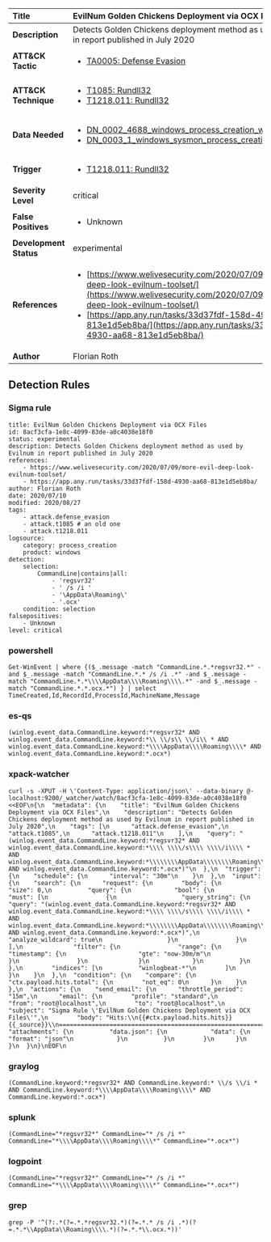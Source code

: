 | Title                    | EvilNum Golden Chickens Deployment via OCX Files       |
|:-------------------------|:------------------|
| **Description**          | Detects Golden Chickens deployment method as used by Evilnum in report published in July 2020 |
| **ATT&amp;CK Tactic**    |  <ul><li>[TA0005: Defense Evasion](https://attack.mitre.org/tactics/TA0005)</li></ul>  |
| **ATT&amp;CK Technique** | <ul><li>[T1085: Rundll32](https://attack.mitre.org/techniques/T1085)</li><li>[T1218.011: Rundll32](https://attack.mitre.org/techniques/T1218.011)</li></ul>  |
| **Data Needed**          | <ul><li>[DN_0002_4688_windows_process_creation_with_commandline](../Data_Needed/DN_0002_4688_windows_process_creation_with_commandline.md)</li><li>[DN_0003_1_windows_sysmon_process_creation](../Data_Needed/DN_0003_1_windows_sysmon_process_creation.md)</li></ul>  |
| **Trigger**              | <ul><li>[T1218.011: Rundll32](../Triggers/T1218.011.md)</li></ul>  |
| **Severity Level**       | critical |
| **False Positives**      | <ul><li>Unknown</li></ul>  |
| **Development Status**   | experimental |
| **References**           | <ul><li>[https://www.welivesecurity.com/2020/07/09/more-evil-deep-look-evilnum-toolset/](https://www.welivesecurity.com/2020/07/09/more-evil-deep-look-evilnum-toolset/)</li><li>[https://app.any.run/tasks/33d37fdf-158d-4930-aa68-813e1d5eb8ba/](https://app.any.run/tasks/33d37fdf-158d-4930-aa68-813e1d5eb8ba/)</li></ul>  |
| **Author**               | Florian Roth |


## Detection Rules

### Sigma rule

```
title: EvilNum Golden Chickens Deployment via OCX Files
id: 8acf3cfa-1e8c-4099-83de-a0c4038e18f0
status: experimental
description: Detects Golden Chickens deployment method as used by Evilnum in report published in July 2020
references:
    - https://www.welivesecurity.com/2020/07/09/more-evil-deep-look-evilnum-toolset/
    - https://app.any.run/tasks/33d37fdf-158d-4930-aa68-813e1d5eb8ba/
author: Florian Roth
date: 2020/07/10
modified: 2020/08/27
tags:
    - attack.defense_evasion
    - attack.t1085 # an old one
    - attack.t1218.011
logsource:
    category: process_creation
    product: windows
detection:
    selection:
        CommandLine|contains|all: 
            - 'regsvr32'
            - ' /s /i '
            - '\AppData\Roaming\'
            - '.ocx'
    condition: selection
falsepositives:
    - Unknown
level: critical

```





### powershell
    
```
Get-WinEvent | where {($_.message -match "CommandLine.*.*regsvr32.*" -and $_.message -match "CommandLine.*.* /s /i .*" -and $_.message -match "CommandLine.*.*\\\\AppData\\\\Roaming\\\\.*" -and $_.message -match "CommandLine.*.*.ocx.*") } | select TimeCreated,Id,RecordId,ProcessId,MachineName,Message
```


### es-qs
    
```
(winlog.event_data.CommandLine.keyword:*regsvr32* AND winlog.event_data.CommandLine.keyword:*\\ \\/s\\ \\/i\\ * AND winlog.event_data.CommandLine.keyword:*\\\\AppData\\\\Roaming\\\\* AND winlog.event_data.CommandLine.keyword:*.ocx*)
```


### xpack-watcher
    
```
curl -s -XPUT -H \'Content-Type: application/json\' --data-binary @- localhost:9200/_watcher/watch/8acf3cfa-1e8c-4099-83de-a0c4038e18f0 <<EOF\n{\n  "metadata": {\n    "title": "EvilNum Golden Chickens Deployment via OCX Files",\n    "description": "Detects Golden Chickens deployment method as used by Evilnum in report published in July 2020",\n    "tags": [\n      "attack.defense_evasion",\n      "attack.t1085",\n      "attack.t1218.011"\n    ],\n    "query": "(winlog.event_data.CommandLine.keyword:*regsvr32* AND winlog.event_data.CommandLine.keyword:*\\\\ \\\\/s\\\\ \\\\/i\\\\ * AND winlog.event_data.CommandLine.keyword:*\\\\\\\\AppData\\\\\\\\Roaming\\\\\\\\* AND winlog.event_data.CommandLine.keyword:*.ocx*)"\n  },\n  "trigger": {\n    "schedule": {\n      "interval": "30m"\n    }\n  },\n  "input": {\n    "search": {\n      "request": {\n        "body": {\n          "size": 0,\n          "query": {\n            "bool": {\n              "must": [\n                {\n                  "query_string": {\n                    "query": "(winlog.event_data.CommandLine.keyword:*regsvr32* AND winlog.event_data.CommandLine.keyword:*\\\\ \\\\/s\\\\ \\\\/i\\\\ * AND winlog.event_data.CommandLine.keyword:*\\\\\\\\AppData\\\\\\\\Roaming\\\\\\\\* AND winlog.event_data.CommandLine.keyword:*.ocx*)",\n                    "analyze_wildcard": true\n                  }\n                }\n              ],\n              "filter": {\n                "range": {\n                  "timestamp": {\n                    "gte": "now-30m/m"\n                  }\n                }\n              }\n            }\n          }\n        },\n        "indices": [\n          "winlogbeat-*"\n        ]\n      }\n    }\n  },\n  "condition": {\n    "compare": {\n      "ctx.payload.hits.total": {\n        "not_eq": 0\n      }\n    }\n  },\n  "actions": {\n    "send_email": {\n      "throttle_period": "15m",\n      "email": {\n        "profile": "standard",\n        "from": "root@localhost",\n        "to": "root@localhost",\n        "subject": "Sigma Rule \'EvilNum Golden Chickens Deployment via OCX Files\'",\n        "body": "Hits:\\n{{#ctx.payload.hits.hits}}{{_source}}\\n================================================================================\\n{{/ctx.payload.hits.hits}}",\n        "attachments": {\n          "data.json": {\n            "data": {\n              "format": "json"\n            }\n          }\n        }\n      }\n    }\n  }\n}\nEOF\n
```


### graylog
    
```
(CommandLine.keyword:*regsvr32* AND CommandLine.keyword:* \\/s \\/i * AND CommandLine.keyword:*\\\\AppData\\\\Roaming\\\\* AND CommandLine.keyword:*.ocx*)
```


### splunk
    
```
(CommandLine="*regsvr32*" CommandLine="* /s /i *" CommandLine="*\\\\AppData\\\\Roaming\\\\*" CommandLine="*.ocx*")
```


### logpoint
    
```
(CommandLine="*regsvr32*" CommandLine="* /s /i *" CommandLine="*\\\\AppData\\\\Roaming\\\\*" CommandLine="*.ocx*")
```


### grep
    
```
grep -P '^(?:.*(?=.*.*regsvr32.*)(?=.*.* /s /i .*)(?=.*.*\\AppData\\Roaming\\\\.*)(?=.*.*\\.ocx.*))'
```




